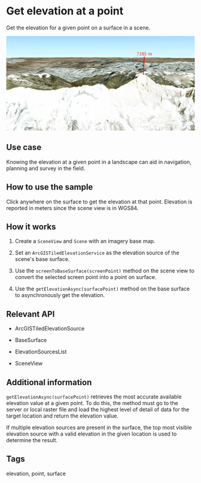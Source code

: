 # Get elevation at a point

Get the elevation for a given point on a surface in a scene.

![](GetElevationAtAPoint.png)

## Use case

Knowing the elevation at a given point in a landscape can aid in navigation, planning and survey in the field.

## How to use the sample

Click anywhere on the surface to get the elevation at that point. Elevation is reported in meters since the scene view is in WGS84.

## How it works


1. Create a `SceneView` and `Scene` with an imagery base map.

2. Set an `ArcGISTiledElevationService` as the elevation source of the scene's base surface.

3. Use the `screenToBaseSurface(screenPoint)` method on the scene view to convert the selected screen point into a point on surface.

4. Use the `getElevationAsync(surfacePoint)` method on the base surface to asynchronously get the elevation.


## Relevant API


*   ArcGISTiledElevationSource

*   BaseSurface

*   ElevationSourcesList

*   SceneView


## Additional information

`getElevationAsync(surfacePoint)` retrieves the most accurate available elevation value at a given point. To do this, the method must go to the server or local raster file and load the highest level of detail of data for the target location and return the elevation value.

If multiple elevation sources are present in the surface, the top most visible elevation source with a valid elevation in the given location is used to determine the result.

## Tags

elevation, point, surface
